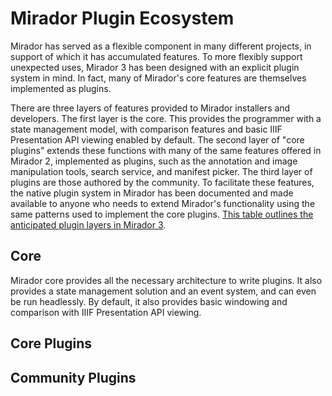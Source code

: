 # Mirador Plugin Ecosystem
Mirador has served as a flexible component in many different projects, in support of which it has accumulated features. To more flexibly support unexpected uses, Mirador 3 has been designed with an explicit plugin system in mind. In fact, many of Mirador's core features are themselves implemented as plugins.

There are three layers of features provided to Mirador installers and developers. The first layer is the core. This provides the programmer with a state management model, with comparison features and basic IIIF Presentation API viewing enabled by default. The second layer of "core plugins" extends these functions with many of the same features offered in Mirador 2, implemented as plugins, such as the annotation and image manipulation tools, search service, and manifest picker. The third layer of plugins are those authored by the community. To facilitate these features, the native plugin system in Mirador has been documented and made available to anyone who needs to extend Mirador's functionality using the same patterns used to implement the core plugins. [This table outlines the anticipated plugin layers in Mirador 3](PLUGIN-LAYERS.md).

## Core
Mirador core provides all the necessary architecture to write plugins. It also provides a state management solution and an event system, and can even be run headlessly. By default, it also provides basic windowing and comparison with IIIF Presentation API viewing.

## Core Plugins

## Community Plugins
